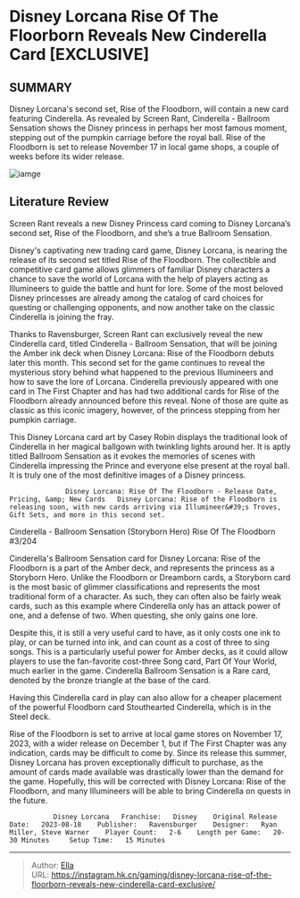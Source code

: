 # Disney Lorcana Rise Of The Floorborn Reveals New Cinderella Card [EXCLUSIVE]


## SUMMARY 



  Disney Lorcana&#39;s second set, Rise of the Floodborn, will contain a new card featuring Cinderella.   As revealed by Screen Rant, Cinderella - Ballroom Sensation shows the Disney princess in perhaps her most famous moment, stepping out of the pumpkin carriage before the royal ball.   Rise of the Floodborn is set to release November 17 in local game shops, a couple of weeks before its wider release.  

![iamge](https://static1.srcdn.com/wordpress/wp-content/uploads/2023/11/cinderella-disney-lorcana-card-exclusive-reveal.jpg)

## Literature Review

Screen Rant reveals a new Disney Princess card coming to Disney Lorcana’s second set, Rise of the Floodborn, and she’s a true Ballroom Sensation.




Disney&#39;s captivating new trading card game, Disney Lorcana, is nearing the release of its second set titled Rise of the Floodborn. The collectible and competitive card game allows glimmers of familiar Disney characters a chance to save the world of Lorcana with the help of players acting as Illumineers to guide the battle and hunt for lore. Some of the most beloved Disney princesses are already among the catalog of card choices for questing or challenging opponents, and now another take on the classic Cinderella is joining the fray.




Thanks to Ravensburger, Screen Rant can exclusively reveal the new Cinderella card, titled Cinderella - Ballroom Sensation, that will be joining the Amber ink deck when Disney Lorcana: Rise of the Floodborn debuts later this month. This second set for the game continues to reveal the mysterious story behind what happened to the previous Illumineers and how to save the lore of Lorcana. Cinderella previously appeared with one card in The First Chapter and has had two additional cards for Rise of the Floodborn already announced before this reveal. None of those are quite as classic as this iconic imagery, however, of the princess stepping from her pumpkin carriage.

          

This Disney Lorcana card art by Casey Robin displays the traditional look of Cinderella in her magical ballgown with twinkling lights around her. It is aptly titled Ballroom Sensation as it evokes the memories of scenes with Cinderella impressing the Prince and everyone else present at the royal ball. It is truly one of the most definitive images of a Disney princess.




                  Disney Lorcana: Rise Of The Floodborn - Release Date, Pricing, &amp; New Cards   Disney Lorcana: Rise of the Floodborn is releasing soon, with new cards arriving via Illumineer&#39;s Troves, Gift Sets, and more in this second set.    


 Cinderella - Ballroom Sensation (Storyborn Hero) 
Rise Of The Floodborn #3/204
          

Cinderella&#39;s Ballroom Sensation card for Disney Lorcana: Rise of the Floodborn is a part of the Amber deck, and represents the princess as a Storyborn Hero. Unlike the Floodborn or Dreamborn cards, a Storyborn card is the most basic of glimmer classifications and represents the most traditional form of a character. As such, they can often also be fairly weak cards, such as this example where Cinderella only has an attack power of one, and a defense of two. When questing, she only gains one lore.

Despite this, it is still a very useful card to have, as it only costs one ink to play, or can be turned into ink, and can count as a cost of three to sing songs. This is a particularly useful power for Amber decks, as it could allow players to use the fan-favorite cost-three Song card, Part Of Your World, much earlier in the game. Cinderella Ballroom Sensation is a Rare card, denoted by the bronze triangle at the base of the card.






Having this Cinderella card in play can also allow for a cheaper placement of the powerful Floodborn card Stouthearted Cinderella, which is in the Steel deck.




Rise of the Floodborn is set to arrive at local game stores on November 17, 2023, with a wider release on December 1, but if The First Chapter was any indication, cards may be difficult to come by. Since its release this summer, Disney Lorcana has proven exceptionally difficult to purchase, as the amount of cards made available was drastically lower than the demand for the game. Hopefully, this will be corrected with Disney Lorcana: Rise of the Floodborn, and many Illumineers will be able to bring Cinderella on quests in the future.

               Disney Lorcana   Franchise:   Disney    Original Release Date:   2023-08-18    Publisher:   Ravensburger    Designer:   Ryan Miller, Steve Warner    Player Count:   2-6    Length per Game:   20-30 Minutes     Setup Time:   15 Minutes      

---

> Author: [Ella](https://instagram.hk.cn/)  
> URL: https://instagram.hk.cn/gaming/disney-lorcana-rise-of-the-floorborn-reveals-new-cinderella-card-exclusive/  

